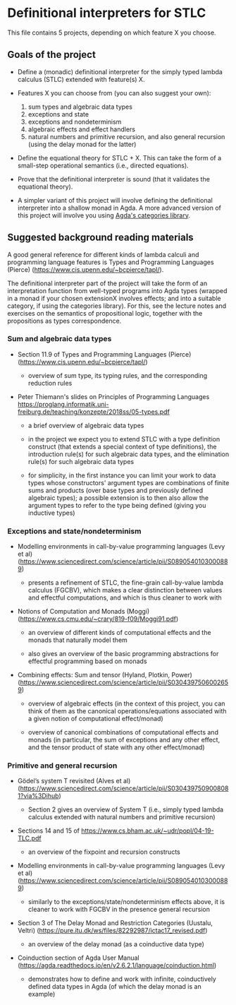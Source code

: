 # Definitional interpreters for STLC

This file contains 5 projects, depending on which feature X you choose.

## Goals of the project

* Define a (monadic) definitional interpreter for the simply typed
  lambda calculus (STLC) extended with feature(s) X.

* Features X you can choose from (you can also suggest your own):
  1. sum types and algebraic data types
  2. exceptions and state
  3. exceptions and nondeterminism
  4. algebraic effects and effect handlers
  5. natural numbers and primitive recursion, and
     also general recursion (using the delay monad for the latter)

* Define the equational theory for STLC + X. This can take the form
  of a small-step operational semantics (i.e., directed equations).

* Prove that the definitional interpreter is sound (that it validates
  the equational theory).

* A simpler variant of this project will involve defining the
  definitional interpreter into a shallow monad in Agda. A more
  advanced version of this project will involve you using
  [Agda's categories library](https://github.com/agda/agda-categories).

## Suggested background reading materials

A good general reference for different kinds of lambda calculi and
programming language features is Types and Programming Languages
(Pierce) (https://www.cis.upenn.edu/~bcpierce/tapl/).

The definitional interpreter part of the project will take the form of
an interpretation function from well-typed programs into Agda types
(wrapped in a monad if your chosen extensionX involves effects; and
into a suitable category, if using the categories library). For this,
see the lecture notes and exercises on the semantics of propositional
logic, together with the propositions as types correspondence.

### Sum and algebraic data types

* Section 11.9 of Types and Programming Languages (Pierce)
  (https://www.cis.upenn.edu/~bcpierce/tapl/)

  - overview of sum type, its typing rules, and the corresponding
    reduction rules

* Peter Thiemann's slides on Principles of Programming Languages
  https://proglang.informatik.uni-freiburg.de/teaching/konzepte/2018ss/05-types.pdf 

  - a brief overview of algebraic data types

  - in the project we expect you to extend STLC with a type definition
    construct (that extends a special context of type definitions),
    the introduction rule(s) for such algebraic data types, and the
    elimination rule(s) for such algebraic data types

  - for simplicity, in the first instance you can limit your work to
    data types whose constructors' argument types are combinations of
    finite sums and products (over base types and previously defined
    algebraic types); a possible extension is to then also allow the
    argument types to refer to the type being defined (giving you
    inductive types)

### Exceptions and state/nondeterminism

* Modelling environments in call-by-value programming languages (Levy et al)
  (https://www.sciencedirect.com/science/article/pii/S0890540103000889)

  - presents a refinement of STLC, the fine-grain call-by-value lambda
    calculus (FGCBV), which makes a clear distinction between values
    and effectful computations, and which is thus cleaner to work with

* Notions of Computation and Monads (Moggi)
  (https://www.cs.cmu.edu/~crary/819-f09/Moggi91.pdf)

  - an overview of different kinds of computational effects and
    the monads that naturally model them

  - also gives an overview of the basic programming abstractions
    for effectful programming based on monads

* Combining effects: Sum and tensor (Hyland, Plotkin, Power)
  (https://www.sciencedirect.com/science/article/pii/S0304397506002659)

  - overview of algebraic effects (in the context of this project,
    you can think of them as the canonical operations/equations
    associated with a given notion of computational effect/monad)
  
  - overview of canonical combinations of computational effects and
    monads (in particular, the sum of exceptions and any other effect,
    and the tensor product of state with any other effect/monad)

### Primitive and general recursion

* Gödel’s system T revisited (Alves et al) 
  (https://www.sciencedirect.com/science/article/pii/S0304397509008081?via%3Dihub)

  - Section 2 gives an overview of System T (i.e., simply typed lambda
    calculus extended with natural numbers and primitive recursion)

* Sections 14 and 15 of https://www.cs.bham.ac.uk/~udr/popl/04-19-TLC.pdf

  - an overview of the fixpoint and recursion constructs

* Modelling environments in call-by-value programming languages (Levy et al)
  (https://www.sciencedirect.com/science/article/pii/S0890540103000889)
  
  - similarly to the exceptions/state/nondeterminism effects above, it
    is cleaner to work with FGCBV in the presence general recursion

* Section 3 of The Delay Monad and Restriction Categories (Uustalu,
  Veltri) (https://pure.itu.dk/ws/files/82292987/ictac17_revised.pdf)

  - an overview of the delay monad (as a coinductive data type)

* Coinduction section of Agda User Manual
  (https://agda.readthedocs.io/en/v2.6.2.1/language/coinduction.html)

  - demonstrates how to define and work with infinite, coinductively
    defined data types in Agda (of which the delay monad is an example)
